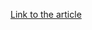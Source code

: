 [Link to the article](https://www.cisa.gov/news-events/alerts/2025/08/12/cisa-adds-three-known-exploited-vulnerabilities-catalog)
